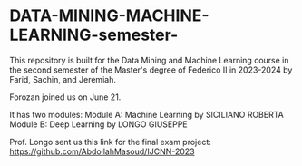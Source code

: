 # DATA-MINING-MACHINE-LEARNING-semester-

This repository is built for the Data Mining and Machine Learning course in the second semester of the Master's degree of Federico II in 2023-2024 by Farid, Sachin, and Jeremiah.

Forozan joined us on June 21.


It has two modules:
Module A: Machine Learning by SICILIANO ROBERTA
Module B: Deep Learning by LONGO GIUSEPPE


Prof. Longo sent us this link for the final exam project:
https://github.com/AbdollahMasoud/IJCNN-2023

